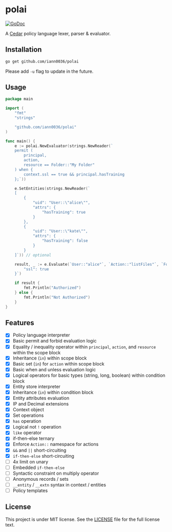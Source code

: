 # polai

[![GoDoc](https://godoc.org/github.com/iann0036/polai?status.svg)](https://godoc.org/github.com/iann0036/polai)

A [Cedar](https://www.cedarpolicy.com/) policy language lexer, parser & evaluator.

## Installation

```sh
go get github.com/iann0036/polai
```

Please add `-u` flag to update in the future.

## Usage

```go
package main

import (
    "fmt"
    "strings"

    "github.com/iann0036/polai"
)

func main() {
    e := polai.NewEvaluator(strings.NewReader(`
    permit (
        principal,
        action,
        resource == Folder::"My Folder"
    ) when {
        context.ssl == true && principal.hasTraining
    };`))

    e.SetEntities(strings.NewReader(`
    [
        {
            "uid": "User::\"alice\"",
            "attrs": {
                "hasTraining": true
            }
        },
        {
            "uid": "User::\"kate\"",
            "attrs": {
                "hasTraining": false
            }
        }
    ]`)) // optional

    result, _ := e.Evaluate(`User::"alice"`, `Action::"listFiles"`, `Folder::"My Folder"`, `{
        "ssl": true
    }`)

    if result {
        fmt.Println("Authorized")
    } else {
        fmt.Println("Not Authorized")
    }
}
```

## Features

- [x] Policy language interpreter
- [x] Basic permit and forbid evaluation logic
- [x] Equality / inequality operator within `principal`, `action`, and `resource` within the scope block
- [x] Inheritance (`in`) within scope block
- [x] Basic set (`in`) for `action` within scope block
- [x] Basic when and unless evaluation logic
- [x] Logical operators for basic types (string, long, boolean) within condition block
- [x] Entity store interpreter
- [x] Inheritance (`in`) within condition block
- [x] Entity attributes evaluation
- [x] IP and Decimal extensions
- [x] Context object
- [x] Set operations
- [x] `has` operation
- [x] Logical not `!` operation
- [x] `like` operator
- [x] if-then-else ternary
- [x] Enforce `Action::` namespace for actions
- [x] `&&` and `||` short-circuiting
- [x] `if-then-else` short-circuiting
- [ ] 4x limit on unary
- [ ] Embedded `if-then-else`
- [ ] Syntactic constraint on multiply operator
- [ ] Anonymous records / sets
- [ ] `__entity` / `__extn` syntax in context / entities
- [ ] Policy templates

## License

This project is under MIT license. See the [LICENSE](LICENSE) file for the full license text.